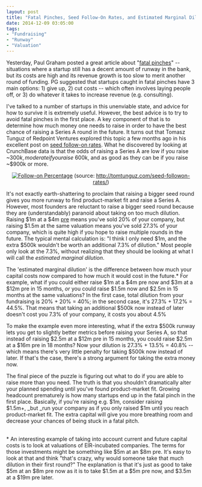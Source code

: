 ```yaml
---
layout: post
title: "Fatal Pinches, Seed Follow-On Rates, and Estimated Marginal Dilution"
date: 2014-12-09 03:05:00
tags:
- "Fundraising"
- "Runway"
- "Valuation"
---
```


Yesterday, Paul Graham posted a great article about "<a href="http://paulgraham.com/pinch.html" target="_blank">fatal pinches</a>" -- situations where a startup still has a decent amount of runway in the bank, but its costs are high and its revenue growth is too slow to merit another round of funding. PG suggested that startups caught in fatal pinches have 3 main options: 1) give up, 2) cut costs -- which often involves laying people off, or 3) do whatever it takes to increase revenue (e.g. consulting).

I've talked to a number of startups in this unenviable state, and advice for how to survive it is extremely useful. However, the best advice is to try to avoid fatal pinches in the first place. A key component of that is to determine how much money one needs to raise in order to have the best chance of raising a Series A round in the future. It turns out that Tomasz Tunguz of Redpoint Ventures explored this topic a few months ago in his excellent post on <a href="http://tomtunguz.com/seed-followon-rates/" target="_blank">seed follow-on rates</a>. What he discovered by looking at CrunchBase data is that the odds of raising a Series A are low if you raise ~$300k, moderate if you raise ~$600k, and as good as they can be if you raise ~$900k or more.

<center>
<a href="{{ site.url }}public/img/fatal-pinches-follow-on.png" target="_blank"><img src="{{ site.url }}public/img/fatal-pinches-follow-on.png" alt="Follow-on Percentage"></a>
(source: <a href="http://tomtunguz.com/seed-followon-rates/" target="_blank">http://tomtunguz.com/seed-followon-rates/</a>)
</center>

It's not exactly earth-shattering to proclaim that raising a bigger seed round gives you more runway to find product-market fit and raise a Series A. However, most founders are reluctant to raise a bigger seed round because they are (understandably) paranoid about taking on too much dilution. Raising $1m at a $4m <a href="{{site.url}}startup-valuations" target="_blank">pre</a> means you've sold 20% of your company, but raising $1.5m at the same valuation means you've sold 27.3% of your company, which is quite high if you hope to raise multiple rounds in the future. The typical mental calculation is: "I think I only need $1m, and the extra $500k wouldn't be worth an additional 7.3% of dilution." Most people only look at the 7.3%, without realizing that they should be looking at what I will call the _estimated marginal dilution_.

The 'estimated marginal dilution' is the difference between how much your capital costs now compared to how much it would cost in the future.* For example, what if you could either raise $1m at a $4m pre now and $3m at a $12m pre in 15 months, _or_ you could raise $1.5m now and $2.5m in 15 months at the same valuations? In the first case, total dilution from your fundraising is 20% + 20% = 40%; in the second case, it's 27.3% + 17.2% = 44.5%. That means that taking an additional $500k now instead of later doesn't cost you 7.3% of your company, it costs you about 4.5%

To make the example even more interesting, what if the extra $500k runway lets you get to slightly better metrics before raising your Series A, so that instead of raising $2.5m at a $12m pre in 15 months, you could raise $2.5m at a $16m pre in 18 months? Now your dilution is 27.3% + 13.5% = 40.8% -- which means there's very little penalty for taking $500k now instead of later. If that's the case, there's a strong argument for taking the extra money now.

The final piece of the puzzle is figuring out what to do if you are able to raise more than you need. The truth is that you shouldn't dramatically alter your planned spending until you've found product-market fit. Growing headcount prematurely is how many startups end up in the fatal pinch in the first place. Basically, if you're raising e.g. $1m, consider raising $1.5m+, _but _run your company as if you only raised $1m until you reach product-market fit. The extra capital will give you more breathing room and decrease your chances of being stuck in a fatal pitch.  

<br>
* An interesting example of taking into account current and future capital costs is to look at valuations of EIR-incubated companies. The terms for those investments might be something like $5m at an $8m pre. It's easy to look at that and think "that's crazy, why would someone take that much dilution in their first round?" The explanation is that it's just as good to take $5m at an $8m pre now as it is to take $1.5m at a $5m pre now, and $3.5m at a $19m pre later.